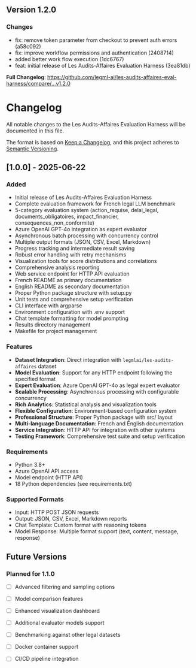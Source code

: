 ## Version 1.2.0

### Changes
- fix: remove token parameter from checkout to prevent auth errors (a58c092)
- fix: improve workflow permissions and authentication (2408714)
- added better work flow execution (1dc6767)
- feat: initial release of Les Audits-Affaires Evaluation Harness (3ea81db)

**Full Changelog**: https://github.com/legml-ai/les-audits-affaires-eval-harness/compare/...v1.2.0
# Changelog

All notable changes to the Les Audits-Affaires Evaluation Harness will be documented in this file.

The format is based on [Keep a Changelog](https://keepachangelog.com/en/1.0.0/),
and this project adheres to [Semantic Versioning](https://semver.org/spec/v2.0.0.html).

## [1.0.0] - 2025-06-22

### Added
- Initial release of Les Audits-Affaires Evaluation Harness
- Complete evaluation framework for French legal LLM benchmark
- 5-category evaluation system (action_requise, delai_legal, documents_obligatoires, impact_financier, consequences_non_conformite)
- Azure OpenAI GPT-4o integration as expert evaluator
- Asynchronous batch processing with concurrency control
- Multiple output formats (JSON, CSV, Excel, Markdown)
- Progress tracking and intermediate result saving
- Robust error handling with retry mechanisms
- Visualization tools for score distributions and correlations
- Comprehensive analysis reporting
- Web service endpoint for HTTP API evaluation
- French README as primary documentation
- English README as secondary documentation
- Proper Python package structure with setup.py
- Unit tests and comprehensive setup verification
- CLI interface with argparse
- Environment configuration with .env support
- Chat template formatting for model prompting
- Results directory management
- Makefile for project management

### Features
- **Dataset Integration**: Direct integration with `legmlai/les-audits-affaires` dataset
- **Model Evaluation**: Support for any HTTP endpoint following the specified format
- **Expert Evaluation**: Azure OpenAI GPT-4o as legal expert evaluator
- **Scalable Processing**: Asynchronous processing with configurable concurrency
- **Rich Analytics**: Statistical analysis and visualization tools
- **Flexible Configuration**: Environment-based configuration system
- **Professional Structure**: Proper Python package with src/ layout
- **Multi-language Documentation**: French and English documentation
- **Service Integration**: HTTP API for integration with other systems
- **Testing Framework**: Comprehensive test suite and setup verification

### Requirements
- Python 3.8+
- Azure OpenAI API access
- Model endpoint (HTTP API)
- 18 Python dependencies (see requirements.txt)

### Supported Formats
- Input: HTTP POST JSON requests
- Output: JSON, CSV, Excel, Markdown reports
- Chat Template: Custom format with reasoning tokens
- Model Response: Multiple format support (text, content, message, response)

## Future Versions

### Planned for 1.1.0
- [ ] Advanced filtering and sampling options
- [ ] Model comparison features
- [ ] Enhanced visualization dashboard
- [ ] Additional evaluator models support
- [ ] Benchmarking against other legal datasets
- [ ] Docker container support
- [ ] CI/CD pipeline integration 

